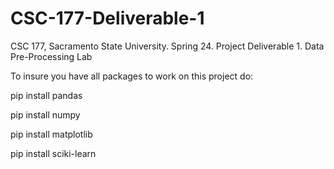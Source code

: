 # CSC-177-Deliverable-1

CSC 177, Sacramento State University. Spring 24. Project Deliverable 1. Data Pre-Processing Lab

To insure you have all packages to work on this project do:

pip install pandas

pip install numpy

pip install matplotlib

pip install sciki-learn
